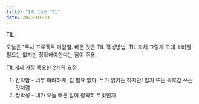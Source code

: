 ```yaml
---
title: "1주 15조 TIL"
date: 2025-01-23
---
```


TIL: 


오늘은 1주차 프로젝트 마감일. 
배운 것은 TIL 작성방법. TIL 자체 그렇게 오래 소비할 필요는 없지만 정확해야한다는 점이 주용. 

TIL에서 가장 중요한 2개의 요점
1. 간략함 - 너무 화려하게, 길 필요 없다. 누가 읽기는 하지만! 일기 또는 독후감 쓰는 것처럼 
2. 정확성 - 내가 오늘 배운 일이 정확히 무엇인지
